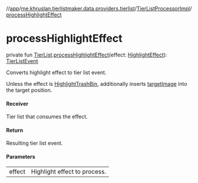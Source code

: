 //[app](../../../index.md)/[me.khruslan.tierlistmaker.data.providers.tierlist](../index.md)/[TierListProcessorImpl](index.md)/[processHighlightEffect](process-highlight-effect.md)

# processHighlightEffect

private fun [TierList](../../me.khruslan.tierlistmaker.data.models.tierlist/-tier-list/index.md).[processHighlightEffect](process-highlight-effect.md)(effect: [HighlightEffect](../../me.khruslan.tierlistmaker.data.models.drag.effects/-highlight-effect/index.md)): [TierListEvent](../../me.khruslan.tierlistmaker.data.models.tierlist/-tier-list-event/index.md)

Converts highlight effect to tier list event.

Unless the effect is [HighlightTrashBin](../../me.khruslan.tierlistmaker.data.models.drag.effects/-highlight-trash-bin/index.md), additionally inserts [targetImage](target-image.md) into the target position.

#### Receiver

Tier list that consumes the effect.

#### Return

Resulting tier list event.

#### Parameters

| | |
|---|---|
| effect | Highlight effect to process. |

